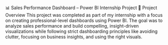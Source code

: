 📊 Sales Performance Dashboard – Power BI Internship Project
📁 Project Overview
This project was completed as part of my internship with a focus on creating professional-level dashboards using Power BI. The goal was to analyze sales performance and build compelling, insight-driven visualizations while following strict dashboarding principles like avoiding clutter, focusing on business insights, and using the right visuals.
